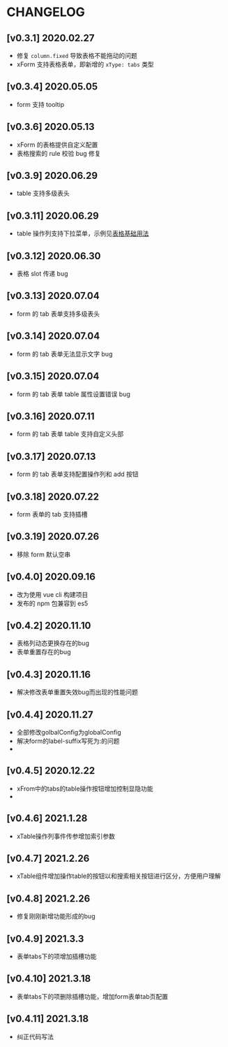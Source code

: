 # CHANGELOG

## [v0.3.1] 2020.02.27

- 修复 `column.fixed` 导致表格不能拖动的问题
- xForm 支持表格表单，即新增的 `xType: tabs` 类型

## [v0.3.4] 2020.05.05

- form 支持 tooltip

## [v0.3.6] 2020.05.13

- xForm 的表格提供自定义配置
- 表格搜索的 rule 校验 bug 修复

## [v0.3.9] 2020.06.29

- table 支持多级表头

## [v0.3.11] 2020.06.29

- table 操作列支持下拉菜单，示例见[表格基础用法](https://goldsubmarine.github.io/xcrud/guide/table.html#%E5%9F%BA%E6%9C%AC%E7%94%A8%E6%B3%95)

## [v0.3.12] 2020.06.30

- 表格 slot 传递 bug

## [v0.3.13] 2020.07.04

- form 的 tab 表单支持多级表头

## [v0.3.14] 2020.07.04

- form 的 tab 表单无法显示文字 bug

## [v0.3.15] 2020.07.04

- form 的 tab 表单 table 属性设置错误 bug

## [v0.3.16] 2020.07.11

- form 的 tab 表单 table 支持自定义头部

## [v0.3.17] 2020.07.13

- form 的 tab 表单支持配置操作列和 add 按钮

## [v0.3.18] 2020.07.22

- form 表单的 tab 支持插槽

## [v0.3.19] 2020.07.26

- 移除 form 默认空串

## [v0.4.0] 2020.09.16

- 改为使用 vue cli 构建项目
- 发布的 npm 包兼容到 es5

## [v0.4.2] 2020.11.10

- 表格列动态更换存在的bug
- 表单重置存在的bug

## [v0.4.3] 2020.11.16

- 解决修改表单重置失效bug而出现的性能问题

## [v0.4.4] 2020.11.27

- 全部修改golbalConfig为globalConfig
- 解决form的label-suffix写死为:的问题
- 
## [v0.4.5] 2020.12.22

- xFrom中的tabs的table操作按钮增加控制显隐功能
- 
## [v0.4.6] 2021.1.28

- xTable操作列事件传参增加索引参数
 
## [v0.4.7] 2021.2.26

- xTable组件增加操作table的按钮以和搜索相关按钮进行区分，方便用户理解

## [v0.4.8] 2021.2.26

- 修复刚刚新增功能形成的bug

## [v0.4.9] 2021.3.3

- 表单tabs下的项增加插槽功能

## [v0.4.10] 2021.3.18

- 表单tabs下的项删除插槽功能，增加form表单tab页配置
  
## [v0.4.11] 2021.3.18

- 纠正代码写法
